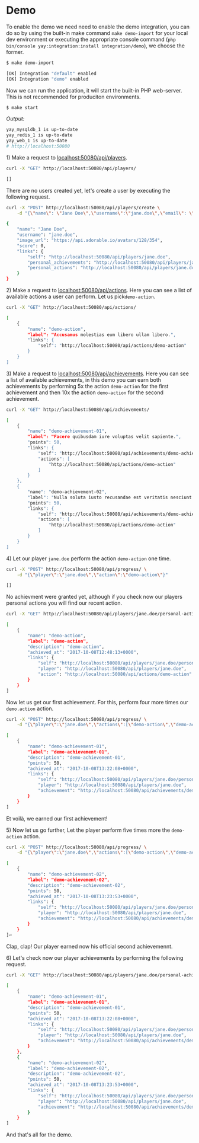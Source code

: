 # Demo #

To enable the demo we need need to enable the demo integration, you can do so by using the built-in make command `make demo-import` for your local dev environment or executing the appropriate console command (`php bin/console yay:integration:install integration/demo`), we choose the former.

```bash
$ make demo-import

[OK] Integration "default" enabled
[OK] Integration "demo" enabled
```

Now we can run the application, it will start the built-in PHP web-server. This is not recommended for produciton environments.
```bash
$ make start
```
_Output:_
```bash
yay_mysqldb_1 is up-to-date
yay_redis_1 is up-to-date
yay_web_1 is up-to-date
# http://localhost:50080
```

1\) Make a request to [localhost:50080/api/players](http://localhost:50080/api/players).
```bash
curl -X "GET" http://localhost:50080/api/players/

[]
```

There are no users created yet, let's create a user by executing the following request.
```bash
curl -X "POST" http://localhost:50080/api/players/create \
    -d "{\"name\": \"Jane Doe\",\"username\":\"jane.doe\",\"email\": \"jane.doe@example.org\",\"image_url\":\"https://api.adorable.io/avatars/128/354\"}"

{
    "name": "Jane Doe",
    "username": "jane.doe",
    "image_url": "https://api.adorable.io/avatars/128/354",
    "score": 0,
    "links": {
        "self": "http://localhost:50080/api/players/jane.doe",
        "personal_achievements": "http://localhost:50080/api/players/jane.doe/personal-achievements",
        "personal_actions": "http://localhost:50080/api/players/jane.doe/personal-actions"
    }
}
```

2\) Make a request to [localhost:50080/api/actions](http://localhost:50080/api/actions). Here you can see a list of available actions a user can perform. Let us pick`demo-action`.
```bash
curl -X "GET" http://localhost:50080/api/actions/

[
    {
        "name": "demo-action",
        "label": "Accusamus molestias eum libero ullam libero.",
        "links": {
            "self": "http://localhost:50080/api/actions/demo-action"
        }
    }
]
```

3\) Make a request to [localhost:50080/api/achievements](http://localhost:50080/api/achievements).
Here you can see a list of available achievements, in this demo you can earn both achievements by
performing 5x the action `demo-action` for the first achievement and then 10x the
action `demo-action` for the second achievement.

```bash
curl -X "GET" http://localhost:50080/api/achievements/

[
    {
        "name": "demo-achievement-01",
        "label": "Facere quibusdam iure voluptas velit sapiente.",
        "points": 50,
        "links": {
            "self": "http://localhost:50080/api/achievements/demo-achievement-01",
            "actions": [
                "http://localhost:50080/api/actions/demo-action"
            ]
        }
    },
    {
        "name": "demo-achievement-02",
        "label": "Nulla soluta iusto recusandae est veritatis nesciunt sequi.",
        "points": 50,
        "links": {
            "self": "http://localhost:50080/api/achievements/demo-achievement-02",
            "actions": [
                "http://localhost:50080/api/actions/demo-action"
            ]
        }
    }
]
```

4\) Let our player `jane.doe` perform the action `demo-action` one time.
```bash
curl -X "POST" http://localhost:50080/api/progress/ \
    -d "{\"player\":\"jane.doe\",\"action\":\"demo-action\"}"

[]
```

No achievment were granted yet, although if you check now our players personal actions you will find our recent action.
```bash
curl -X "GET" http://localhost:50080/api/players/jane.doe/personal-actions

[
    {
        "name": "demo-action",
        "label": "demo-action",
        "description": "demo-action",
        "achieved_at": "2017-10-08T12:48:13+0000",
        "links": {
            "self": "http://localhost:50080/api/players/jane.doe/personal-actions",
            "player": "http://localhost:50080/api/players/jane.doe",
            "action": "http://localhost:50080/api/actions/demo-action"
        }
    }
]
```

Now let us get our first achievement. For this, perform four more times our `demo.action` action.
```bash
curl -X "POST" http://localhost:50080/api/progress/ \
    -d "{\"player\":\"jane.doe\",\"actions\":[\"demo-action\",\"demo-action\",\"demo-action\",\"demo-action\"]}"

[
    {
        "name": "demo-achievement-01",
        "label": "demo-achievement-01",
        "description": "demo-achievement-01",
        "points": 50,
        "achieved_at": "2017-10-08T13:22:08+0000",
        "links": {
            "self": "http://localhost:50080/api/players/jane.doe/personal-achievements",
            "player": "http://localhost:50080/api/players/jane.doe",
            "achievement": "http://localhost:50080/api/achievements/demo-achievement-01"
        }
    }
]
```
Et voilà, we earned our first achievement!

5\) Now let us go further, Let the player perform five times more the `demo-action` action.
```bash
curl -X "POST" http://localhost:50080/api/progress/ \
    -d "{\"player\":\"jane.doe\",\"actions\":[\"demo-action\",\"demo-action\",\"demo-action\",\"demo-action\",\"demo-action\",\"demo-action\"]}"

[
    {
        "name": "demo-achievement-02",
        "label": "demo-achievement-02",
        "description": "demo-achievement-02",
        "points": 50,
        "achieved_at": "2017-10-08T13:23:53+0000",
        "links": {
            "self": "http://localhost:50080/api/players/jane.doe/personal-achievements",
            "player": "http://localhost:50080/api/players/jane.doe",
            "achievement": "http://localhost:50080/api/achievements/demo-achievement-02"
        }
    }
]⏎
```

Clap, clap! Our player earned now his official second achievemennt.


6\) Let's check now our player achievements by performing the following request.
```bash
curl -X "GET" http://localhost:50080/api/players/jane.doe/personal-achievements

[
    {
        "name": "demo-achievement-01",
        "label": "demo-achievement-01",
        "description": "demo-achievement-01",
        "points": 50,
        "achieved_at": "2017-10-08T13:22:08+0000",
        "links": {
            "self": "http://localhost:50080/api/players/jane.doe/personal-achievements",
            "player": "http://localhost:50080/api/players/jane.doe",
            "achievement": "http://localhost:50080/api/achievements/demo-achievement-01"
        }
    },
    {
        "name": "demo-achievement-02",
        "label": "demo-achievement-02",
        "description": "demo-achievement-02",
        "points": 50,
        "achieved_at": "2017-10-08T13:23:53+0000",
        "links": {
            "self": "http://localhost:50080/api/players/jane.doe/personal-achievements",
            "player": "http://localhost:50080/api/players/jane.doe",
            "achievement": "http://localhost:50080/api/achievements/demo-achievement-02"
        }
    }
]
```

And that's all for the demo.
